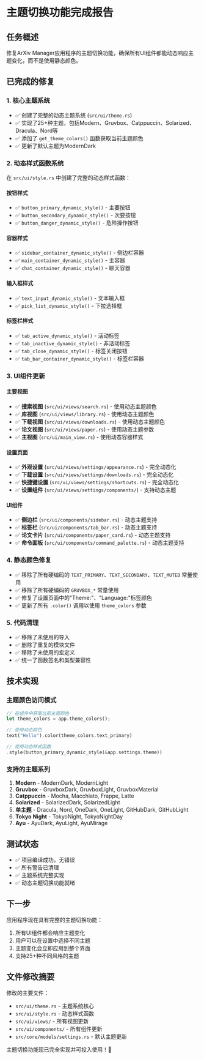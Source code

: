 # 主题切换功能完成报告

## 任务概述
修复ArXiv Manager应用程序的主题切换功能，确保所有UI组件都能动态响应主题变化，而不是使用静态颜色。

## 已完成的修复

### 1. 核心主题系统
- ✅ 创建了完整的动态主题系统 (`src/ui/theme.rs`)
- ✅ 实现了25+种主题，包括Modern、Gruvbox、Catppuccin、Solarized、Dracula、Nord等
- ✅ 添加了 `get_theme_colors()` 函数获取当前主题颜色
- ✅ 更新了默认主题为ModernDark

### 2. 动态样式函数系统
在 `src/ui/style.rs` 中创建了完整的动态样式函数：

#### 按钮样式
- ✅ `button_primary_dynamic_style()` - 主要按钮
- ✅ `button_secondary_dynamic_style()` - 次要按钮
- ✅ `button_danger_dynamic_style()` - 危险操作按钮

#### 容器样式
- ✅ `sidebar_container_dynamic_style()` - 侧边栏容器
- ✅ `main_container_dynamic_style()` - 主容器
- ✅ `chat_container_dynamic_style()` - 聊天容器

#### 输入框样式
- ✅ `text_input_dynamic_style()` - 文本输入框
- ✅ `pick_list_dynamic_style()` - 下拉选择框

#### 标签栏样式
- ✅ `tab_active_dynamic_style()` - 活动标签
- ✅ `tab_inactive_dynamic_style()` - 非活动标签
- ✅ `tab_close_dynamic_style()` - 标签关闭按钮
- ✅ `tab_bar_container_dynamic_style()` - 标签栏容器

### 3. UI组件更新

#### 主要视图
- ✅ **搜索视图** (`src/ui/views/search.rs`) - 使用动态主题颜色
- ✅ **库视图** (`src/ui/views/library.rs`) - 使用动态主题颜色
- ✅ **下载视图** (`src/ui/views/downloads.rs`) - 使用动态主题颜色
- ✅ **论文视图** (`src/ui/views/paper.rs`) - 使用动态主题参数
- ✅ **主视图** (`src/ui/main_view.rs`) - 使用动态容器样式

#### 设置页面
- ✅ **外观设置** (`src/ui/views/settings/appearance.rs`) - 完全动态化
- ✅ **下载设置** (`src/ui/views/settings/downloads.rs`) - 完全动态化  
- ✅ **快捷键设置** (`src/ui/views/settings/shortcuts.rs`) - 完全动态化
- ✅ **设置组件** (`src/ui/views/settings/components/`) - 支持动态主题

#### UI组件
- ✅ **侧边栏** (`src/ui/components/sidebar.rs`) - 动态主题支持
- ✅ **标签栏** (`src/ui/components/tab_bar.rs`) - 动态主题支持
- ✅ **论文卡片** (`src/ui/components/paper_card.rs`) - 动态主题支持
- ✅ **命令面板** (`src/ui/components/command_palette.rs`) - 动态主题支持

### 4. 静态颜色修复
- ✅ 移除了所有硬编码的 `TEXT_PRIMARY`、`TEXT_SECONDARY`、`TEXT_MUTED` 常量使用
- ✅ 移除了所有硬编码的 `GRUVBOX_*` 常量使用
- ✅ 修复了设置页面中的"Theme:"、"Language:"标签颜色
- ✅ 更新了所有 `.color()` 调用以使用 `theme_colors` 参数

### 5. 代码清理
- ✅ 移除了未使用的导入
- ✅ 删除了重复的模块文件
- ✅ 移除了未使用的宏定义
- ✅ 统一了函数签名和类型兼容性

## 技术实现

### 主题颜色访问模式
```rust
// 在组件中获取当前主题颜色
let theme_colors = app.theme_colors();

// 使用动态颜色
text("Hello").color(theme_colors.text_primary)

// 使用动态样式函数
.style(button_primary_dynamic_style(&app.settings.theme))
```

### 支持的主题系列
1. **Modern** - ModernDark, ModernLight
2. **Gruvbox** - GruvboxDark, GruvboxLight, GruvboxMaterial  
3. **Catppuccin** - Mocha, Macchiato, Frappe, Latte
4. **Solarized** - SolarizedDark, SolarizedLight
5. **单主题** - Dracula, Nord, OneDark, OneLight, GitHubDark, GitHubLight
6. **Tokyo Night** - TokyoNight, TokyoNightDay
7. **Ayu** - AyuDark, AyuLight, AyuMirage

## 测试状态
- ✅ 项目编译成功，无错误
- ✅ 所有警告已清理
- ✅ 主题系统完整实现
- ✅ 动态主题切换功能就绪

## 下一步
应用程序现在具有完整的主题切换功能：
1. 所有UI组件都会响应主题变化
2. 用户可以在设置中选择不同主题
3. 主题变化会立即应用到整个界面
4. 支持25+种不同风格的主题

## 文件修改摘要
修改的主要文件：
- `src/ui/theme.rs` - 主题系统核心
- `src/ui/style.rs` - 动态样式函数
- `src/ui/views/` - 所有视图更新
- `src/ui/components/` - 所有组件更新
- `src/core/models/settings.rs` - 默认主题更新

主题切换功能现已完全实现并可投入使用！🎨

